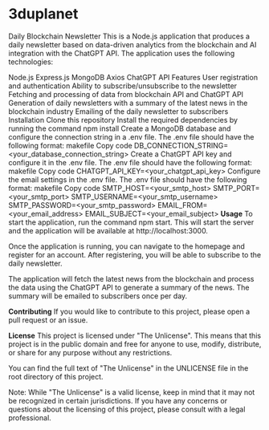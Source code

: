 # 3duplanet
Daily Blockchain Newsletter
This is a Node.js application that produces a daily newsletter based on data-driven analytics from the blockchain and AI integration with the ChatGPT API. The application uses the following technologies:

Node.js
Express.js
MongoDB
Axios
ChatGPT API
Features
User registration and authentication
Ability to subscribe/unsubscribe to the newsletter
Fetching and processing of data from blockchain API and ChatGPT API
Generation of daily newsletters with a summary of the latest news in the blockchain industry
Emailing of the daily newsletter to subscribers
Installation
Clone this repository
Install the required dependencies by running the command npm install
Create a MongoDB database and configure the connection string in a .env file. The .env file should have the following format:
makefile
Copy code
DB_CONNECTION_STRING=<your_database_connection_string>
Create a ChatGPT API key and configure it in the .env file. The .env file should have the following format:
makefile
Copy code
CHATGPT_API_KEY=<your_chatgpt_api_key>
Configure the email settings in the .env file. The .env file should have the following format:
makefile
Copy code
SMTP_HOST=<your_smtp_host>
SMTP_PORT=<your_smtp_port>
SMTP_USERNAME=<your_smtp_username>
SMTP_PASSWORD=<your_smtp_password>
EMAIL_FROM=<your_email_address>
EMAIL_SUBJECT=<your_email_subject>
**Usage**
To start the application, run the command npm start. This will start the server and the application will be available at http://localhost:3000.

Once the application is running, you can navigate to the homepage and register for an account. After registering, you will be able to subscribe to the daily newsletter.

The application will fetch the latest news from the blockchain and process the data using the ChatGPT API to generate a summary of the news. The summary will be emailed to subscribers once per day.

**Contributing**
If you would like to contribute to this project, please open a pull request or an issue.

**License**
This project is licensed under "The Unlicense". This means that this project is in the public domain and free for anyone to use, modify, distribute, or share for any purpose without any restrictions.

You can find the full text of "The Unlicense" in the UNLICENSE file in the root directory of this project.

Note: While "The Unlicense" is a valid license, keep in mind that it may not be recognized in certain jurisdictions. If you have any concerns or questions about the licensing of this project, please consult with a legal professional.
